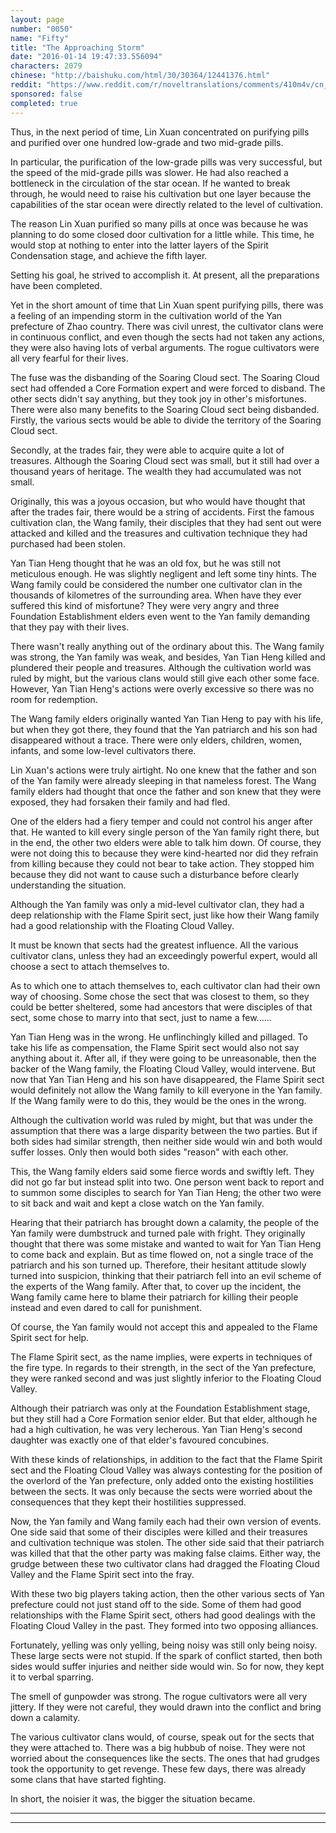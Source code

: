 ```yaml
---
layout: page
number: "0050"
name: "Fifty"
title: "The Approaching Storm"
date: "2016-01-14 19:47:33.556094"
characters: 2079
chinese: "http://baishuku.com/html/30/30364/12441376.html"
reddit: "https://www.reddit.com/r/noveltranslations/comments/410m4v/cn_tempered_immortal_chapter_0050/"
sponsored: false
completed: true
---
```


Thus, in the next period of time, Lin Xuan concentrated on purifying pills and purified over one hundred low-grade and two mid-grade pills.

In particular, the purification of the low-grade pills was very successful, but the speed of the mid-grade pills was slower. He had also reached a bottleneck in the circulation of the star ocean. If he wanted to break through, he would need to raise his cultivation but one layer because the capabilities of the star ocean were directly related to the level of cultivation.

The reason Lin Xuan purified so many pills at once was because he was planning to do some closed door cultivation for a little while. This time, he would stop at nothing to enter into the latter layers of the Spirit Condensation stage, and achieve the fifth layer.

Setting his goal, he strived to accomplish it. At present, all the preparations have been completed.

Yet in the short amount of time that Lin Xuan spent purifying pills, there was a feeling of an impending storm in the cultivation world of the Yan prefecture of Zhao country. There was civil unrest, the cultivator clans were in continuous conflict, and even though the sects had not taken any actions, they were also having lots of verbal arguments. The rogue cultivators were all very fearful for their lives.

The fuse was the disbanding of the Soaring Cloud sect. The Soaring Cloud sect had offended a Core Formation expert and were forced to disband. The other sects didn't say anything, but they took joy in other's misfortunes. There were also many benefits to the Soaring Cloud sect being disbanded. Firstly, the various sects would be able to divide the territory of the Soaring Cloud sect.

Secondly, at the trades fair, they were able to acquire quite a lot of treasures. Although the Soaring Cloud sect was small, but it still had over a thousand years of heritage. The wealth they had accumulated was not small.

Originally, this was a joyous occasion, but who would have thought that after the trades fair, there would be a string of accidents. First the famous cultivation clan, the Wang family, their disciples that they had sent out were attacked and killed and the treasures and cultivation technique they had purchased had been stolen.

Yan Tian Heng thought that he was an old fox, but he was still not meticulous enough. He was slightly negligent and left some tiny hints. The Wang family could be considered the number one cultivator clan in the thousands of kilometres of the surrounding area. When have they ever suffered this kind of misfortune? They were very angry and three Foundation Establishment elders even went to the Yan family demanding that they pay with their lives.

There wasn't really anything out of the ordinary about this. The Wang family was strong, the Yan family was weak, and besides, Yan Tian Heng killed and plundered their people and treasures. Although the cultivation world was ruled by might, but the various clans would still give each other some face. However, Yan Tian Heng's actions were overly excessive so there was no room for redemption.

The Wang family elders originally wanted Yan Tian Heng to pay with his life, but when they got there, they found that the Yan patriarch and his son had disappeared without a trace. There were only elders, children, women, infants, and some low-level cultivators there.

Lin Xuan's actions were truly airtight. No one knew that the father and son of the Yan family were already sleeping in that nameless forest. The Wang family elders had thought that once the father and son knew that they were exposed, they had forsaken their family and had fled.

One of the elders had a fiery temper and could not control his anger after that. He wanted to kill every single person of the Yan family right there, but in the end, the other two elders were able to talk him down. Of course, they were not doing this to because they were kind-hearted nor did they refrain from killing because they could not bear to take action. They stopped him because they did not want to cause such a disturbance before clearly understanding the situation.

Although the Yan family was only a mid-level cultivator clan, they had a deep relationship with the Flame Spirit sect, just like how their Wang family had a good relationship with the Floating Cloud Valley.

It must be known that sects had the greatest influence. All the various cultivator clans, unless they had an exceedingly powerful expert, would all choose a sect to attach themselves to.

As to which one to attach themselves to, each cultivator clan had their own way of choosing. Some chose the sect that was closest to them, so they could be better sheltered, some had ancestors that were disciples of that sect, some chose to marry into that sect, just to name a few......

Yan Tian Heng was in the wrong. He unflinchingly killed and pillaged. To take his life as compensation, the Flame Spirit sect would also not say anything about it. After all, if they were going to be unreasonable, then the backer of the Wang family, the Floating Cloud Valley, would intervene. But now that Yan Tian Heng and his son have disappeared, the Flame Spirit sect would definitely not allow the Wang family to kill everyone in the Yan family. If the Wang family were to do this, they would be the ones in the wrong.

Although the cultivation world was ruled by might, but that was under the assumption that there was a large disparity between the two parties. But if both sides had similar strength, then neither side would win and both would suffer losses. Only then would both sides "reason" with each other.

This, the Wang family elders said some fierce words and swiftly left. They did not go far but instead split into two. One person went back to report and to summon some disciples to search for Yan Tian Heng; the other two were to sit back and wait and kept a close watch on the Yan family.

Hearing that their patriarch has brought down a calamity, the people of the Yan family were dumbstruck and turned pale with fright. They originally thought that there was some mistake and wanted to wait for Yan Tian Heng to come back and explain. But as time flowed on, not a single trace of the patriarch and his son turned up. Therefore, their hesitant attitude slowly turned into suspicion, thinking that their patriarch fell into an evil scheme of the experts of the Wang family. After that, to cover up the incident, the Wang family came here to blame their patriarch for killing their people instead and even dared to call for punishment.

Of course, the Yan family would not accept this and appealed to the Flame Spirit sect for help.

The Flame Spirit sect, as the name implies, were experts in techniques of the fire type. In regards to their strength, in the sect of the Yan prefecture, they were ranked second and was just slightly inferior to the Floating Cloud Valley.

Although their patriarch was only at the Foundation Establishment stage, but they still had a Core Formation senior elder. But that elder, although he had a high cultivation, he was very lecherous. Yan Tian Heng's second daughter was exactly one of that elder's favoured concubines.

With these kinds of relationships, in addition to the fact that the Flame Spirit sect and the Floating Cloud Valley was always contesting for the position of the overlord of the Yan prefecture, only added onto the existing hostilities between the sects. It was only because the sects were worried about the consequences that they kept their hostilities suppressed.

Now, the Yan family and Wang family each had their own version of events. One side said that some of their disciples were killed and their treasures and cultivation technique was stolen. The other side said that their patriarch was killed that that the other party was making false claims. Either way, the grudge between these two cultivator clans had dragged the Floating Cloud Valley and the Flame Spirit sect into the fray.

With these two big players taking action, then the other various sects of Yan prefecture could not just stand off to the side. Some of them had good relationships with the Flame Spirit sect, others had good dealings with the Floating Cloud Valley in the past. They formed into two opposing alliances.

Fortunately, yelling was only yelling, being noisy was still only being noisy. These large sects were not stupid. If the spark of conflict started, then both sides would suffer injuries and neither side would win. So for now, they kept it to verbal sparring.

The smell of gunpowder was strong. The rogue cultivators were all very jittery. If they were not careful, they would drawn into the conflict and bring down a calamity.

The various cultivator clans would, of course, speak out for the sects that they were attached to. There was a big hubbub of noise. They were not worried about the consequences like the sects. The ones that had grudges took the opportunity to get revenge. These few days, there was already some clans that have started fighting.

In short, the noisier it was, the bigger the situation became.

- - -
- - -

